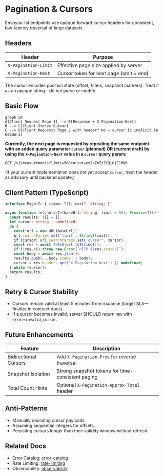 # Pagination & Cursors

Envoyou list endpoints use opaque forward cursor headers for consistent, low-latency traversal of large datasets.

## Headers

| Header | Purpose |
|--------|---------|
| `X-Pagination-Limit` | Effective page size applied by server |
| `X-Pagination-Next` | Cursor token for next page (omit = end) |

The cursor encodes position state (offset, filters, snapshot markers). Treat it as an opaque string—do not parse or modify.

## Basic Flow

```mermaid
graph LR
A[Client Request Page 1] --> B[Response + X-Pagination-Next]
B --> C[Client Stores Cursor]
C --> D[Client Requests Page 2 with header? No – cursor is implicit in headers]
```

**Currently, the next page is requested by repeating the same endpoint with an added query parameter `cursor` (planned) OR (current draft) by using the `X-Pagination-Next` value in a `cursor` query param:**

```http
GET /v1/measurements?limit=50&cursor=eyJvZmZzZXQiOjE1MH0
```

(If your current implementation does not yet accept `cursor`, treat the header as advisory until backend update.)

## Client Pattern (TypeScript)

```ts
interface Page<T> { items: T[]; next?: string; }

async function fetchAll<T>(baseUrl: string, limit = 50): Promise<T[]> {
  const results: T[] = [];
  let cursor: string | undefined;
  do {
    const url = new URL(baseUrl);
    url.searchParams.set('limit', String(limit));
    if (cursor) url.searchParams.set('cursor', cursor);
    const res = await fetch(url.toString());
    if (!res.ok) throw new Error(`HTTP ${res.status}`);
    const body = await res.json();
    results.push(...body.items || body);
    cursor = res.headers.get('X-Pagination-Next') || undefined;
  } while (cursor);
  return results;
}
```

## Retry & Cursor Stability

- Cursors remain valid at least 5 minutes from issuance (target SLA—finalize in contract docs).
- If a cursor becomes invalid, server SHOULD return `400` with `error=invalid_cursor`.

## Future Enhancements

| Feature | Description |
|---------|-------------|
| Bidirectional Cursors | Add `X-Pagination-Prev` for reverse traversal |
| Snapshot Isolation | Strong snapshot tokens for time-consistent paging |
| Total Count Hints | Optional `X-Pagination-Approx-Total` header |

## Anti-Patterns

- Manually decoding cursor payloads.
- Assuming sequential integers for offsets.
- Persisting cursors longer than their validity window without refresh.

## Related Docs

- Error Catalog: [error-catalog](https://docs.envoyou.com/docs/guides/error-catalog)
- Rate Limiting: [rate-limiting](https://docs.envoyou.com/docs/guides/rate-limiting)
- Observability: [observability](https://docs.envoyou.com/docs/guides/observability)

